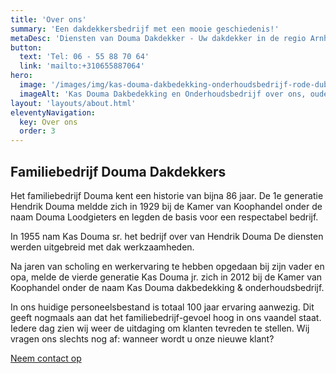 ```yaml
---
title: 'Over ons'
summary: 'Een dakdekkersbedrijf met een mooie geschiedenis!'
metaDesc: 'Diensten van Douma Dakdekker - Uw dakdekker in de regio Arnhem'
button:
  text: 'Tel: 06 - 55 88 70 64'
  link: 'mailto:+310655887064'
hero:
  image: '/images/img/kas-douma-dakbedekking-onderhoudsbedrijf-rode-dubbeldekker-bus.jpg'
  imageAlt: 'Kas Douma Dakbedekking en Onderhoudsbedrijf over ons, oude dubbeldekker bus'
layout: 'layouts/about.html'
eleventyNavigation:
  key: Over ons
  order: 3
---
```


<h2 class="pb-4 text-gray"><span class="text-green">Familiebedrijf</span> Douma Dakdekkers</h2>
<p class="text-gray pb-4">Het familiebedrijf Douma kent een historie van bijna 86 jaar. De 1e generatie Hendrik Douma meldde zich in 1929 bij de Kamer van Koophandel onder de naam Douma Loodgieters en legden de basis voor een respectabel bedrijf.</p>
<p class="text-gray pb-4">In 1955 nam Kas Douma sr. het bedrijf over van Hendrik Douma De diensten werden uitgebreid met dak werkzaamheden.</p>
<p class="text-gray pb-4">Na jaren van scholing en werkervaring te hebben opgedaan bij zijn vader en opa, melde de vierde generatie Kas Douma jr. zich in 2012 bij de Kamer van Koophandel onder de naam Kas Douma dakbedekking & onderhoudsbedrijf.</p>
<p class="text-gray pb-4">In ons huidige personeelsbestand is totaal 100 jaar ervaring aanwezig. Dit geeft nogmaals aan dat het familiebedrijf-gevoel hoog in ons vaandel staat. Iedere dag zien wij weer de uitdaging om klanten tevreden te stellen. Wij vragen ons slechts nog af: wanneer wordt u onze nieuwe klant?</p>
<div class="py-4 text-left ">
    <a href="contact.html" class="btn btn-orange">Neem contact op</a>
</div>